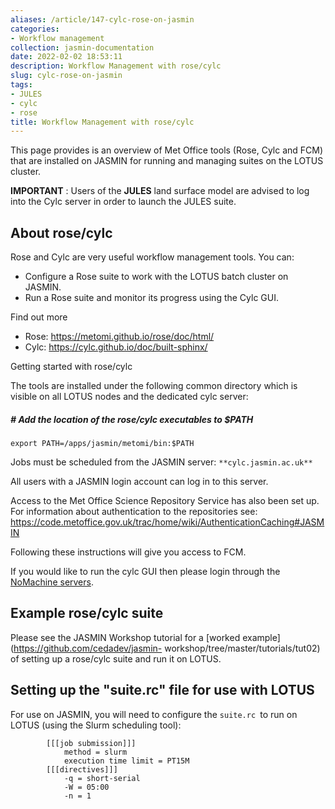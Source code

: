 ```yaml
---
aliases: /article/147-cylc-rose-on-jasmin
categories:
- Workflow management
collection: jasmin-documentation
date: 2022-02-02 18:53:11
description: Workflow Management with rose/cylc
slug: cylc-rose-on-jasmin
tags:
- JULES
- cylc
- rose
title: Workflow Management with rose/cylc
---
```


This page provides is an overview of Met Office tools (Rose, Cylc and FCM)
that are installed on JASMIN for running and managing suites on the LOTUS
cluster.

 **IMPORTANT** : Users of the **JULES** land surface model are advised to log
into the Cylc server in order to launch the JULES suite.

## About rose/cylc

Rose and Cylc are very useful workflow management tools. You can:

  * Configure a Rose suite to work with the LOTUS batch cluster on JASMIN.
  * Run a Rose suite and monitor its progress using the Cylc GUI.

Find out more

  * Rose: <https://metomi.github.io/rose/doc/html/>
  * Cylc: <https://cylc.github.io/doc/built-sphinx/>

Getting started with rose/cylc

The tools are installed under the following common directory which is visible
on all LOTUS nodes and the dedicated cylc server:

##### # Add the location of the rose/cylc executables to $PATH

#####

    
    
    export PATH=/apps/jasmin/metomi/bin:$PATH
    

Jobs must be scheduled from the JASMIN server: `**cylc.jasmin.ac.uk**`

All users with a JASMIN login account can log in to this server.

Access to the Met Office Science Repository Service has also been set up. For
information about authentication to the repositories see:
<https://code.metoffice.gov.uk/trac/home/wiki/AuthenticationCaching#JASMIN>

Following these instructions will give you access to FCM.

If you would like to run the cylc GUI then please login through the [NoMachine
servers](graphical-linux-desktop-access-using-nx).

## Example rose/cylc suite

Please see the JASMIN Workshop tutorial for a [worked
example](https://github.com/cedadev/jasmin-
workshop/tree/master/tutorials/tut02) of setting up a rose/cylc suite and run
it on LOTUS.

## Setting up the "suite.rc" file for use with LOTUS

For use on JASMIN, you will need to configure the `suite.rc `to run on LOTUS
(using the Slurm scheduling tool):

    
    
            [[[job submission]]]
                method = slurm
                execution time limit = PT15M
            [[[directives]]]
                -q = short-serial
                -W = 05:00
                -n = 1
    


